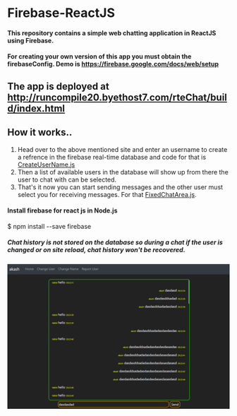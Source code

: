 # Firebase-ReactJS
#### This repository contains a simple web chatting application in ReactJS using Firebase.
#### For creating your own version of this app you must obtain the firebaseConfig. Demo is https://firebase.google.com/docs/web/setup
## The app is deployed at http://runcompile20.byethost7.com/rteChat/build/index.html

## How it works..
1. Head over to the above mentioned site and enter an username to create a refrence in the firebase real-time database and code for that is [CreateUserName.js](https://github.com/Spectre-ak/Firebase-ReactJS/blob/main/src/components/CreateUserName.js)
2. Then a list of available users in the database will show up from there the user to chat with can be selected.
3. That's it now you can start sending messages and the other user must select you for receiving messages. For that [FixedChatArea.js](https://github.com/Spectre-ak/Firebase-ReactJS/blob/main/src/components/FixedChatArea.js).

#### Install firebase for react js in Node.js
  $ npm install --save firebase

##### Chat history is not stored on the database so during a chat if the user is changed or on site reload, chat history won't be recovered.


![alt txt](https://github.com/Spectre-ak/Firebase-ReactJS/blob/main/public/assets/images/Screenshot%202020-12-31%20223347.png)
